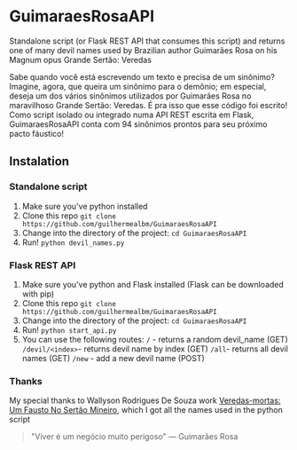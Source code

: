 # GuimaraesRosaAPI

Standalone script (or Flask REST API that consumes this script) and returns one of many devil names used by Brazilian author Guimarães Rosa on his Magnum opus Grande Sertão: Veredas

Sabe quando você está escrevendo um texto e precisa de um sinônimo? Imagine, agora, que queira um sinônimo para o demônio; em especial, deseja um dos vários sinônimos utilizados por Guimarães Rosa no maravilhoso Grande Sertão: Veredas. É pra isso que esse código foi escrito!
Como script isolado ou integrado numa API REST escrita em Flask, GuimaraesRosaAPI conta com 94 sinônimos prontos para seu próximo pacto fáustico!

## Instalation

### Standalone script
1. Make sure you've python installed
2. Clone this repo
    `git clone https://github.com/guilhermealbm/GuimaraesRosaAPI`
3. Change into the directory of the project:
    `cd GuimaraesRosaAPI`
4. Run!
    `python devil_names.py`

### Flask REST API
1. Make sure you've python and Flask installed (Flask can be downloaded with pip)
2. Clone this repo
    `git clone https://github.com/guilhermealbm/GuimaraesRosaAPI`
3. Change into the directory of the project:
    `cd GuimaraesRosaAPI`
4. Run!
    `python start_api.py`
5. You can use the following routes:
    `/` - returns a random devil_name (GET)
    `/devil/<index>`- returns devil name by index (GET)
    `/all`- returns all devil names (GET)
    `/new` - add a new devil name (POST)

### Thanks
My special thanks to Wallyson Rodrigues De Souza work [Veredas-mortas: Um Fausto No Sertão Mineiro](https://repositorio.ufrn.br/jspui/bitstream/123456789/25767/1/VeredasmortasFausto_Souza_2018.pdf), which I got all the names used in the python script

> "Viver é um negócio muito perigoso"
> — Guimarães Rosa